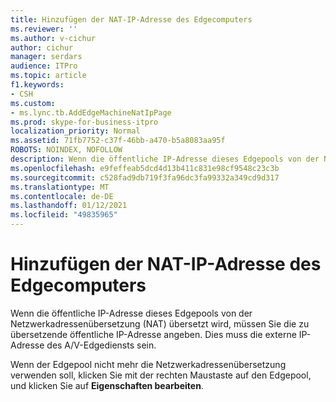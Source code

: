 ```yaml
---
title: Hinzufügen der NAT-IP-Adresse des Edgecomputers
ms.reviewer: ''
ms.author: v-cichur
author: cichur
manager: serdars
audience: ITPro
ms.topic: article
f1.keywords:
- CSH
ms.custom:
- ms.lync.tb.AddEdgeMachineNatIpPage
ms.prod: skype-for-business-itpro
localization_priority: Normal
ms.assetid: 71fb7752-c37f-46bb-a470-b5a8083aa95f
ROBOTS: NOINDEX, NOFOLLOW
description: Wenn die öffentliche IP-Adresse dieses Edgepools von der Netzwerkadressenübersetzung (NAT) übersetzt wird, müssen Sie die zu übersetzende öffentliche IP-Adresse angeben. Dies muss die externe IP-Adresse des A/V-Edgediensts sein.
ms.openlocfilehash: e9feffeab5dcd4d13b411c831e98cf9548c23c3b
ms.sourcegitcommit: c528fad9db719f3fa96dc3fa99332a349cd9d317
ms.translationtype: MT
ms.contentlocale: de-DE
ms.lasthandoff: 01/12/2021
ms.locfileid: "49835965"
---
```

# <a name="add-edge-machine-nat-ip"></a>Hinzufügen der NAT-IP-Adresse des Edgecomputers
 
Wenn die öffentliche IP-Adresse dieses Edgepools von der Netzwerkadressenübersetzung (NAT) übersetzt wird, müssen Sie die zu übersetzende öffentliche IP-Adresse angeben. Dies muss die externe IP-Adresse des A/V-Edgediensts sein.
  
Wenn der Edgepool nicht mehr die Netzwerkadressenübersetzung verwenden soll, klicken Sie mit der rechten Maustaste auf den Edgepool, und klicken Sie auf **Eigenschaften bearbeiten**.
  

